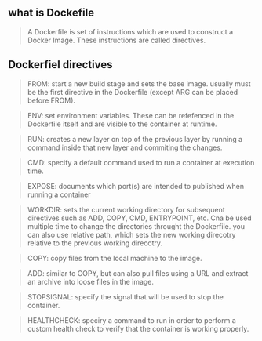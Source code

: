 ## what is Dockefile

> A Dockerfile is set of instructions which are used to construct a Docker Image.
> These instructions are called directives.

## Dockerfiel directives

> FROM: start a new build stage and sets the base image. usually must be the first directive in the Dockerfile (except ARG can be placed before FROM).

> ENV: set environment variables. These can be refefenced in the Dockerfile itself and are visible to the container at runtime. 

> RUN: creates a new layer on top of the previous layer by running a command inside that new layer and commiting the changes.

> CMD: specify a default command used to run a container at execution time.

> EXPOSE: documents which port(s) are intended to published when running a container

> WORKDIR: sets the current working directory for subsequent directives such as ADD, COPY, CMD, ENTRYPOINT, etc. Cna be used multiple time to change the directories throught the Dockerfile. you can also use relative path, which sets the new working direcotry relative to the previous working direcotry.
 
> COPY: copy files from the local machine to the image. 

> ADD: similar to COPY, but can also pull files using a URL and extract an archive into loose files in the image. 

> STOPSIGNAL: specify the signal that will be used to stop the container. 

> HEALTHCHECK: speciry a command to run in order to perform a custom health check to verify that the container is working properly.
